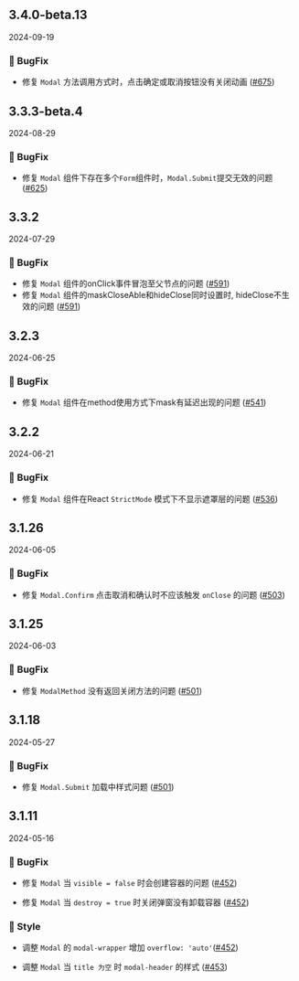 ## 3.4.0-beta.13
2024-09-19

### 🐞 BugFix

- 修复 `Modal` 方法调用方式时，点击确定或取消按钮没有关闭动画 ([#675](https://github.com/sheinsight/shineout-next/pull/675))


## 3.3.3-beta.4
2024-08-29

### 🐞 BugFix

- 修复 `Modal` 组件下存在多个`Form`组件时，`Modal.Submit`提交无效的问题 ([#625](https://github.com/sheinsight/shineout-next/pull/625))

## 3.3.2
2024-07-29

### 🐞 BugFix

- 修复 `Modal` 组件的onClick事件冒泡至父节点的问题 ([#591](https://github.com/sheinsight/shineout-next/pull/591))
- 修复 `Modal` 组件的maskCloseAble和hideClose同时设置时, hideClose不生效的问题 ([#591](https://github.com/sheinsight/shineout-next/pull/591))

## 3.2.3
2024-06-25

### 🐞 BugFix

- 修复 `Modal` 组件在method使用方式下mask有延迟出现的问题 ([#541](https://github.com/sheinsight/shineout-next/pull/541))

## 3.2.2
2024-06-21

### 🐞 BugFix

- 修复 `Modal` 组件在React `StrictMode` 模式下不显示遮罩层的问题 ([#536](https://github.com/sheinsight/shineout-next/pull/536))

## 3.1.26
2024-06-05

### 🐞 BugFix

- 修复 `Modal.Confirm` 点击取消和确认时不应该触发 `onClose` 的问题 ([#503](https://github.com/sheinsight/shineout-next/pull/503))

## 3.1.25
2024-06-03

### 🐞 BugFix

- 修复 `ModalMethod` 没有返回关闭方法的问题 ([#501](https://github.com/sheinsight/shineout-next/pull/501))

## 3.1.18
2024-05-27

### 🐞 BugFix

- 修复 `Modal.Submit` 加载中样式问题 ([#501](https://github.com/sheinsight/shineout-next/pull/501))

## 3.1.11
2024-05-16

### 🐞 BugFix

- 修复 `Modal` 当 `visible = false` 时会创建容器的问题 ([#452](https://github.com/sheinsight/shineout-next/pull/452))

- 修复 `Modal` 当 `destroy = true` 时关闭弹窗没有卸载容器 ([#452](https://github.com/sheinsight/shineout-next/pull/452))

### 💅 Style

- 调整  `Modal` 的 `modal-wrapper` 增加 `overflow: 'auto'`([#452](https://github.com/sheinsight/shineout-next/pull/452))

- 调整 `Modal` 当 `title 为空` 时 `modal-header` 的样式 ([#453](https://github.com/sheinsight/shineout-next/pull/453))







